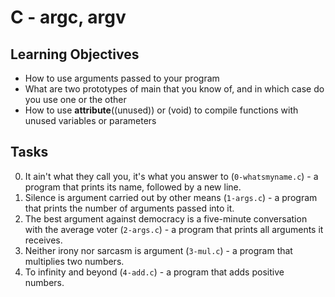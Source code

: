 # C - argc, argv
## Learning Objectives

- How to use arguments passed to your program
- What are two prototypes of main that you know of, and in which case do you use one or the other
- How to use __attribute__((unused)) or (void) to compile functions with unused variables or parameters

## Tasks

0. It ain't what they call you, it's what you answer to (```0-whatsmyname.c```) - a program that prints its name, followed by a new line. 
1. Silence is argument carried out by other means (```1-args.c```) - a program that prints the number of arguments passed into it.
2. The best argument against democracy is a five-minute conversation with the average voter (```2-args.c```) - a program that prints all arguments it receives.
3. Neither irony nor sarcasm is argument (```3-mul.c```) - a program that multiplies two numbers.
4. To infinity and beyond (```4-add.c```) - a program that adds positive numbers.
